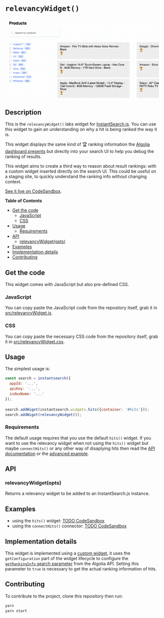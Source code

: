 # `relevancyWidget()`

![demo of relevancyWidget](demo.gif)

## Description

This is the `relevancyWidget()` labs widget for [InstantSearch.js](https://community.algolia.com/instantsearch.js/). You can use this widget to gain an understanding on why a hit is being ranked the way it is.

This widget displays the same kind of 🏆 ranking information the [Algolia dashboard presents](https://www.algolia.com/doc/tutorials/full-text-search/relevance/how-to-troubleshoot-relevance) but directly into your search UI to help you debug the ranking of results.

This widget aims to create a third way to reason about result rankings: with a custom widget inserted directly on the search UI. This could be useful on a staging site, to quickly understand the ranking info without changing context.

[See it live on CodeSandbox](https://codesandbox.io/s/vq8kmjn8m5).

<!-- START doctoc generated TOC please keep comment here to allow auto update -->
<!-- DON'T EDIT THIS SECTION, INSTEAD RE-RUN doctoc TO UPDATE -->
**Table of Contents**

- [Get the code](#get-the-code)
  - [JavaScript](#javascript)
  - [CSS](#css)
- [Usage](#usage)
  - [Requirements](#requirements)
- [API](#api)
  - [relevancyWidget(opts)](#relevancywidgetopts)
- [Examples](#examples)
- [Implementation details](#implementation-details)
- [Contributing](#contributing)

<!-- END doctoc generated TOC please keep comment here to allow auto update -->

## Get the code

This widget comes with JavaScript but also pre-defined CSS.

### JavaScript

You can copy paste the JavaScript code from the repository itself, grab it in [src/relevancyWidget.js](src/relevancyWidget.js).

### CSS

You can copy paste the necessary CSS code from the repository itself, grab it in [src/relevancyWidget.css](src/relevancyWidget.css).

## Usage

The simplest usage is:

```js
const search = instantsearch({
  appId: '...',
  apiKey: '...',
  indexName: '...'
});

search.addWiget(instantsearch.widgets.hits({container: '#hits'}));
search.addWiget(relevancyWidget());
```

### Requirements

The default usage requires that you use the default `hits()` widget. If you want to use the relevancy widget when not using the `hits()` widget but maybe `connectHits()` or any other way of disaplying hits then read the [API documentation](#api) or the [advanced example](#without-using-the-hits-widget).

## API

### relevancyWidget(opts)

Returns a relevancy widget to be added to an InstantSearch.js instance.

## Examples

- using the `hits()` widget: [TODO CodeSandbox](TODO)
- using the `connectHits()` connector: [TODO CodeSandbox](TODO)

## Implementation details

This widget is implemented using a [custom widget](https://community.algolia.com/instantsearch.js/v2/guides/custom-widget.html), it uses the `getConfiguration` part of the widget lifecycle to configure the [`getRankingInfo` search parameter](https://www.algolia.com/doc/api-reference/api-parameters/getRankingInfo/) from the Algolia API. Setting this parameter to `true` is necessary to get the actual ranking information of hits.

## Contributing

To contribute to the project, clone this repository then run:

```sh
yarn
yarn start
```

